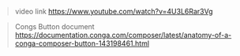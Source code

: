 > video link
 https://www.youtube.com/watch?v=4U3L6Rar3Vg

> Congs Button document
  https://documentation.conga.com/composer/latest/anatomy-of-a-conga-composer-button-143198461.html
  
